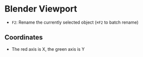# Blender Viewport

- `F2`: Rename the currently selected object (`⌘F2` to batch rename)

## Coordinates

- The red axis is X, the green axis is Y
